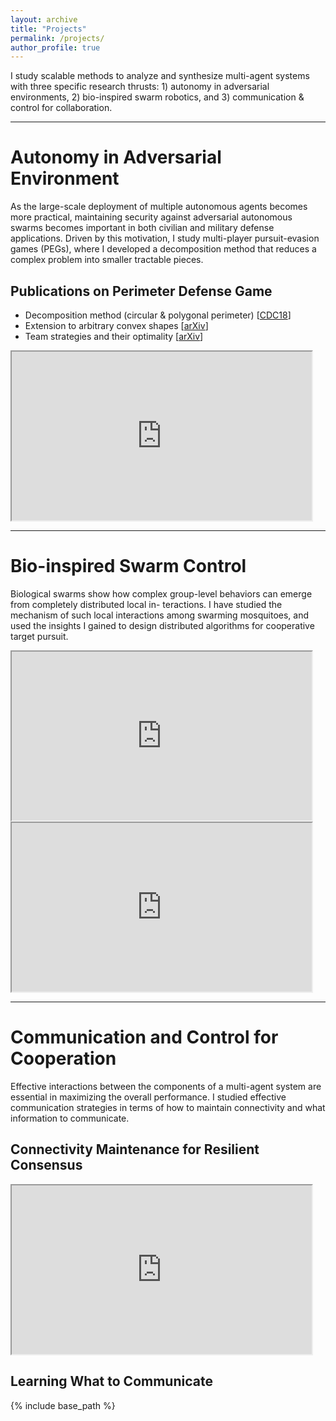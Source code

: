 ```yaml
---
layout: archive
title: "Projects"
permalink: /projects/
author_profile: true
---
```


I study scalable methods to analyze and synthesize multi-agent systems with three specific research thrusts: 1) autonomy in adversarial environments, 2) bio-inspired swarm robotics, and 3) communication & control for collaboration.


---
# Autonomy in Adversarial Environment

As the large-scale deployment of multiple autonomous agents becomes more practical, maintaining security against adversarial autonomous swarms becomes important in both civilian and military defense applications. Driven by this motivation, I study multi-player pursuit-evasion games (PEGs), where I developed a decomposition method that reduces a complex problem into smaller tractable pieces.

## Publications on Perimeter Defense Game
* Decomposition method (circular & polygonal perimeter) [[CDC18](https://doi.org/10.1109/CDC.2018.8618879)]
* Extension to arbitrary convex shapes [[arXiv](https://arxiv.org/abs/1909.03989)]
* Team strategies and their optimality [[arXiv](https://arxiv.org/abs/1912.04342)] 
<iframe src="https://www.youtube.com/embed/6zUPkzh_iPU" width="480" height="270" ></iframe>
<!-- <video src="/files/LGR_team_defense.mp4" width="480" height="270" controls preload></video> -->



---
# Bio-inspired Swarm Control

Biological swarms show how complex group-level behaviors can emerge from completely distributed local in-
teractions. I have studied the mechanism of such local interactions among swarming mosquitoes, and used
the insights I gained to design distributed algorithms for cooperative target pursuit. 

<iframe src="https://www.youtube.com/embed/Cnz75WZ88rI" width="480" height="270" ></iframe>

<iframe src="https://www.youtube.com/embed/Hova4bMiVZg" width="480" height="270" ></iframe>



---
# Communication and Control for Cooperation

Effective interactions between the components of a multi-agent system are essential in maximizing the overall performance. I studied effective communication strategies in terms of how to maintain connectivity and what information to communicate.

## Connectivity Maintenance for Resilient Consensus

<iframe src="https://www.youtube.com/embed/dj2afGyhBB4" width="480" height="270" ></iframe>

## Learning What to Communicate

<!-- <img src= "/images/foo-bar-identity-th.jpg" alt = "sample image"> -->

<!-- {% if author.googlescholar %}
  You can also find my articles on <u><a href="{{author.googlescholar}}">my Google Scholar profile</a>.</u>
{% endif %} -->

{% include base_path %}

<!-- {% for post in site.publications reversed %}
  {% include archive-single.html %}
{% endfor %} -->
